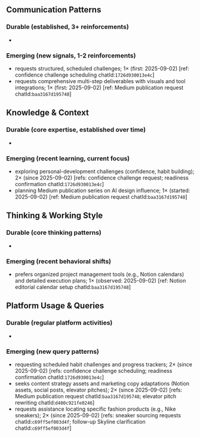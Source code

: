 ## Communication Patterns
### Durable (established, 3+ reinforcements)
-

### Emerging (new signals, 1-2 reinforcements)
- requests structured, scheduled challenges; 1× (first: 2025-09-02) [ref: confidence challenge scheduling chatId:`1726d930013e4c`]
- requests comprehensive multi-step deliverables with visuals and tool integrations; 1× (first: 2025-09-02) [ref: Medium publication request chatId:`baa3167d195748`]

## Knowledge & Context
### Durable (core expertise, established over time)
-

### Emerging (recent learning, current focus)
- exploring personal-development challenges (confidence, habit building); 2× (since 2025-09-02) [refs: confidence challenge request; readiness confirmation chatId:`1726d930013e4c`]
- planning Medium publication series on AI design influence; 1× (started: 2025-09-02) [ref: Medium publication request chatId:`baa3167d195748`]

## Thinking & Working Style
### Durable (core thinking patterns)
-

### Emerging (recent behavioral shifts)
- prefers organized project management tools (e.g., Notion calendars) and detailed execution plans; 1× (observed: 2025-09-02) [ref: Notion editorial calendar setup chatId:`baa3167d195748`]

## Platform Usage & Queries
### Durable (regular platform activities)
-

### Emerging (new query patterns)
- requesting scheduled habit challenges and progress trackers; 2× (since 2025-09-02) [refs: confidence challenge scheduling; readiness confirmation chatId:`1726d930013e4c`]
- seeks content strategy assets and marketing copy adaptations (Notion assets, social posts, elevator pitches); 2× (since 2025-09-02) [refs: Medium publication request chatId:`baa3167d195748`; elevator pitch rewriting chatId:`d400c921fe0246`]
- requests assistance locating specific fashion products (e.g., Nike sneakers); 2× (since 2025-09-02) [refs: sneaker sourcing requests chatId:`c69ff5ef003d4f`; follow-up Skyline clarification chatId:`c69ff5ef003d4f`]